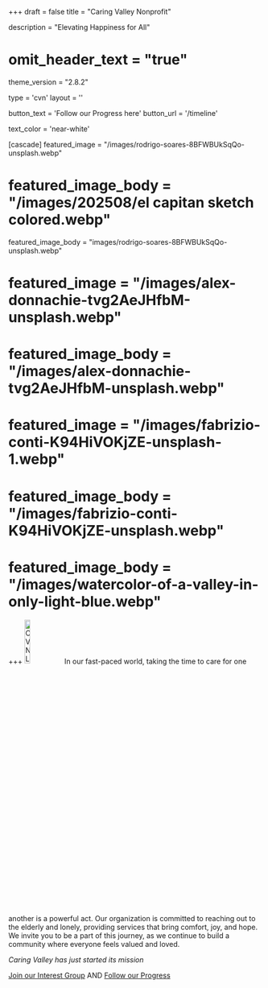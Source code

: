 +++
draft = false
title = "Caring Valley Nonprofit"
  
description = "Elevating Happiness for All"

# omit_header_text = "true"
theme_version = "2.8.2"

type = 'cvn'
layout = ''

button_text = 'Follow our Progress here'
button_url = '/timeline'

text_color = 'near-white'

[cascade]
  featured_image = "/images/rodrigo-soares-8BFWBUkSqQo-unsplash.webp"
  # featured_image_body = "/images/202508/el capitan sketch colored.webp"
  featured_image_body = "images/rodrigo-soares-8BFWBUkSqQo-unsplash.webp"
  # featured_image = "/images/alex-donnachie-tvg2AeJHfbM-unsplash.webp"
  # featured_image_body = "/images/alex-donnachie-tvg2AeJHfbM-unsplash.webp"
  # featured_image = "/images/fabrizio-conti-K94HiVOKjZE-unsplash-1.webp"
  # featured_image_body = "/images/fabrizio-conti-K94HiVOKjZE-unsplash.webp"
  # featured_image_body = "/images/watercolor-of-a-valley-in-only-light-blue.webp"

+++
<img src='{{<fixURL "/images/logo/cvn2.png">}}' style="width:15%" alt="CVN Logo Round with black bacground">
In our fast-paced world, taking the time to care for one another is a powerful act. Our organization is committed to reaching out to the elderly and lonely, providing services that bring comfort, joy, and hope. We invite you to be a part of this journey, as we continue to build a community where everyone feels valued and loved.

*Caring Valley has just started its mission*

<div>
  <a class="dib br3 ph2 pv1 hover-gold bg-white-20 white pulse-delay link nowrap" href='https://www.zeffy.com/en-US/newsletter-form/join-cvns-interest-group'>Join our Interest Group</a>
  <span class="dib ph3">AND</span>
  <a class="dib mt2 br3 ph2 pv1 hover-gold bg-white-20 white pulse-delay link nowrap" href='{{<fixURL "/timeline">}}'>Follow our Progress</a>
</div>

